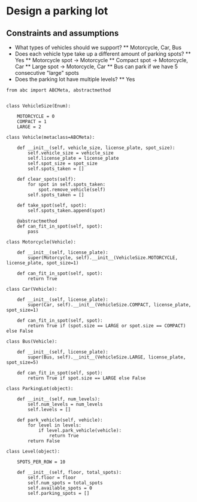 # Design a parking lot

## Constraints and assumptions

* What types of vehicles should we support?
** Motorcycle, Car, Bus
* Does each vehicle type take up a different amount of parking spots?
** Yes
** Motorcycle spot -> Motorcycle
** Compact spot -> Motorcycle, Car
** Large spot -> Motorcycle, Car
** Bus can park if we have 5 consecutive "large" spots
* Does the parking lot have multiple levels?
** Yes

```
from abc import ABCMeta, abstractmethod


class VehicleSize(Enum):

    MOTORCYCLE = 0
    COMPACT = 1
    LARGE = 2

class Vehicle(metaclass=ABCMeta):

    def __init__(self, vehicle_size, license_plate, spot_size):
        self.vehicle_size = vehicle_size
        self.license_plate = license_plate
        self.spot_size = spot_size
        self.spots_taken = []

    def clear_spots(self):
        for spot in self.spots_taken:
            spot.remove_vehicle(self)
        self.spots_taken = []

    def take_spot(self, spot):
        self.spots_taken.append(spot)

    @abstractmethod
    def can_fit_in_spot(self, spot):
        pass

class Motorcycle(Vehicle):

    def __init__(self, license_plate):
        super(Motorcycle, self).__init__(VehicleSize.MOTORCYCLE, license_plate, spot_size=1)

    def can_fit_in_spot(self, spot):
        return True

class Car(Vehicle):

    def __init__(self, license_plate):
        super(Car, self).__init__(VehicleSize.COMPACT, license_plate, spot_size=1)

    def can_fit_in_spot(self, spot):
        return True if (spot.size == LARGE or spot.size == COMPACT) else False

class Bus(Vehicle):

    def __init__(self, license_plate):
        super(Bus, self).__init__(VehicleSize.LARGE, license_plate, spot_size=5)

    def can_fit_in_spot(self, spot):
        return True if spot.size == LARGE else False

class ParkingLot(object):

    def __init__(self, num_levels):
        self.num_levels = num_levels
        self.levels = []

    def park_vehicle(self, vehicle):
        for level in levels:
            if level.park_vehicle(vehicle):
                return True
        return False

class Level(object):

    SPOTS_PER_ROW = 10

    def __init__(self, floor, total_spots):
        self.floor = floor
        self.num_spots = total_spots
        self.available_spots = 0
        self.parking_spots = []
```
